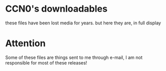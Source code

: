 # CCN0's downloadables

these files have been lost media for years. but here they are, in full display

# Attention

Some of these files are things sent to me through e-mail, I am not responsible for most of these releases!
